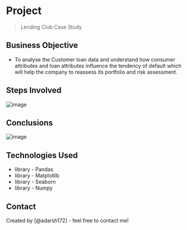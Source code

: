 # Project
> Lending Club Case Study

## Business Objective
- To analyse the Customer loan data and understand how consumer attributes and loan attributes influence the tendency of default which will help the company to reassess  its portfolio and risk assessment.

## Steps Involved 
![image](https://user-images.githubusercontent.com/83764591/149186008-daedc6ed-0c8a-4a23-9184-fc32d3a2357f.png)


## Conclusions
![image](https://user-images.githubusercontent.com/83764591/149186266-dbfe4e2d-e18f-49bf-b4e0-a1d3fb00b174.png)

## Technologies Used
- library - Pandas
- library - Matplotlib
- library - Seaborn
- library - Numpy

## Contact
Created by [@adarsh172] - feel free to contact me!
